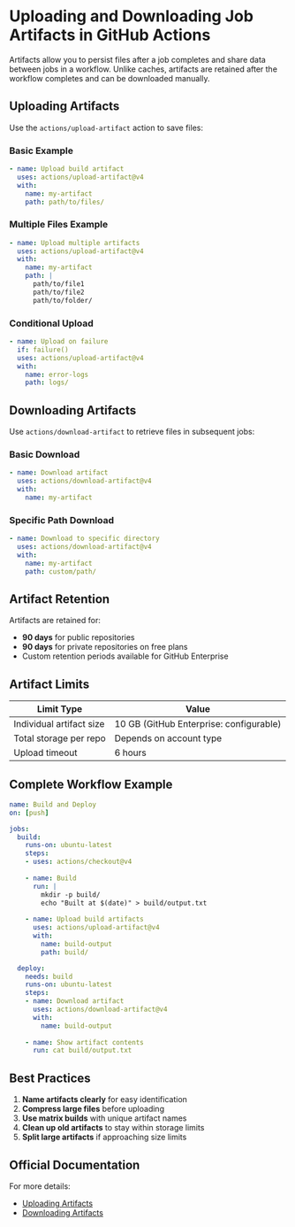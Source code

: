 # Uploading and Downloading Job Artifacts in GitHub Actions

Artifacts allow you to persist files after a job completes and share data between jobs in a workflow. Unlike caches, artifacts are retained after the workflow completes and can be downloaded manually.

## Uploading Artifacts

Use the `actions/upload-artifact` action to save files:

### Basic Example
```yaml
- name: Upload build artifact
  uses: actions/upload-artifact@v4
  with:
    name: my-artifact
    path: path/to/files/
```

### Multiple Files Example
```yaml
- name: Upload multiple artifacts
  uses: actions/upload-artifact@v4
  with:
    name: my-artifact
    path: |
      path/to/file1
      path/to/file2
      path/to/folder/
```

### Conditional Upload
```yaml
- name: Upload on failure
  if: failure()
  uses: actions/upload-artifact@v4
  with:
    name: error-logs
    path: logs/
```

## Downloading Artifacts

Use `actions/download-artifact` to retrieve files in subsequent jobs:

### Basic Download
```yaml
- name: Download artifact
  uses: actions/download-artifact@v4
  with:
    name: my-artifact
```

### Specific Path Download
```yaml
- name: Download to specific directory
  uses: actions/download-artifact@v4
  with:
    name: my-artifact
    path: custom/path/
```

## Artifact Retention

Artifacts are retained for:
- **90 days** for public repositories
- **90 days** for private repositories on free plans
- Custom retention periods available for GitHub Enterprise

## Artifact Limits

| Limit Type              | Value                     |
|-------------------------|--------------------------|
| Individual artifact size | 10 GB (GitHub Enterprise: configurable) |
| Total storage per repo  | Depends on account type  |
| Upload timeout          | 6 hours                  |

## Complete Workflow Example

```yaml
name: Build and Deploy
on: [push]

jobs:
  build:
    runs-on: ubuntu-latest
    steps:
    - uses: actions/checkout@v4
    
    - name: Build
      run: |
        mkdir -p build/
        echo "Built at $(date)" > build/output.txt
        
    - name: Upload build artifacts
      uses: actions/upload-artifact@v4
      with:
        name: build-output
        path: build/

  deploy:
    needs: build
    runs-on: ubuntu-latest
    steps:
    - name: Download artifact
      uses: actions/download-artifact@v4
      with:
        name: build-output
        
    - name: Show artifact contents
      run: cat build/output.txt
```

## Best Practices

1. **Name artifacts clearly** for easy identification
2. **Compress large files** before uploading
3. **Use matrix builds** with unique artifact names
4. **Clean up old artifacts** to stay within storage limits
5. **Split large artifacts** if approaching size limits

## Official Documentation

For more details:
- [Uploading Artifacts](https://docs.github.com/en/actions/using-workflows/storing-workflow-data-as-artifacts)
- [Downloading Artifacts](https://docs.github.com/en/actions/using-workflows/storing-workflow-data-as-artifacts#downloading-artifacts)
